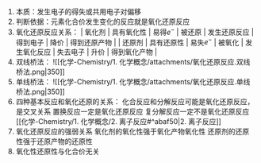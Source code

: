 1. 本质：发生电子的得失或共用电子对偏移
2. 判断依据：元素化合价发生变化的反应就是氧化还原反应
3. 氧化还原反应关系：
	| 氧化剂 | 具有氧化性 | 易得$e^-$ | 被还原 | 发生还原反应 | 得到电子 | 降价 | 得到还原产物 |
	| 还原剂 | 具有还原性 | 易失$e^-$ | 被氧化 | 发生氧化反应 | 失去电子 | 升价 | 得到氧化产物 | 
4. 双线桥法：
![[化学-Chemistry/1. 化学概念/attachments/氧化还原反应.双线桥法.png|350]]
5. 单线桥法：
![[化学-Chemistry/1. 化学概念/attachments/氧化还原反应.单线桥法.png|350]]
6. 四种基本反应和氧化还原的关系：
	化合反应和分解反应可能是氧化还原反应，是交叉关系
	置换反应一定是氧化还原反应
	复分解反应一定不是氧化还原反应
	[[化学-Chemistry/1. 化学概念/2. 离子反应#^abaf50|2. 离子反应]]
1. 氧化还原反应的强弱关系
	氧化剂的氧化性强于氧化产物氧化性
	还原剂的还原性强于还原产物的还原性
8. 氧化性还原性与化合价无关